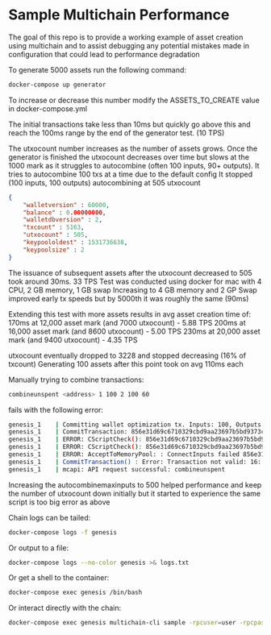 # Sample Multichain Performance

The goal of this repo is to provide a working example of asset creation using multichain and to assist debugging any potential mistakes made in configuration that could lead to performance degradation

To generate 5000 assets run the following command:
```bash
docker-compose up generator
```
To increase or decrease this number modify the ASSETS_TO_CREATE value in docker-compose.yml

The initial transactions take less than 10ms but quickly go above this and reach the 100ms range by the end of the generator test. (10 TPS)

The utxocount number increases as the number of assets grows. Once the generator is finished the utxocount decreases over time but slows at the 1000 mark as it struggles to autocombine (often 100 inputs, 90+ outputs). It tries to autocombine 100 txs at a time due to the default config 
It stopped (100 inputs, 100 outputs) autocombining at 505 utxocount

```json
{
    "walletversion" : 60000,
    "balance" : 0.00000000,
    "walletdbversion" : 2,
    "txcount" : 5163,
    "utxocount" : 505,
    "keypoololdest" : 1531736638,
    "keypoolsize" : 2
}
```

The issuance of subsequent assets after the utxocount decreased to 505 took around 30ms. 33 TPS
Test was conducted using docker for mac with 4 CPU, 2 GB memory, 1 GB swap
Increasing to 4 GB memory and 2 GP Swap improved early tx speeds but by 5000th it was roughly the same (90ms)

Extending this test with more assets results in avg asset creation time of:
170ms at 12,000 asset mark (and 7000 utxocount) - 5.88 TPS
200ms at 16,000 asset mark (and 8600 utxocount) - 5.00 TPS
230ms at 20,000 asset mark (and 9400 utxocount) - 4.35 TPS

utxocount eventually dropped to 3228 and stopped decreasing (16% of txcount)
Generating 100 assets after this point took on avg 110ms each

Manually trying to combine transactions: 
```bash
combineunspent <address> 1 100 2 100 60
```
fails with the following error:
```bash
genesis_1    | Committing wallet optimization tx. Inputs: 100, Outputs: 15
genesis_1    | CommitTransaction: 856e31d69c6710329cbd9aa23697b5bd9373cd97a1f2ec16f3295275aa218e07, vin: 100, vout: 15
genesis_1    | ERROR: CScriptCheck(): 856e31d69c6710329cbd9aa23697b5bd9373cd97a1f2ec16f3295275aa218e07:5 VerifySignature failed: Script is too big
genesis_1    | ERROR: CScriptCheck(): 856e31d69c6710329cbd9aa23697b5bd9373cd97a1f2ec16f3295275aa218e07:5 VerifySignature failed: Script is too big
genesis_1    | ERROR: AcceptToMemoryPool: : ConnectInputs failed 856e31d69c6710329cbd9aa23697b5bd9373cd97a1f2ec16f3295275aa218e07
genesis_1    | CommitTransaction() : Error: Transaction not valid: 16: ConnectInputs failed: mandatory-script-verify-flag-failed (Script is too big)
genesis_1    | mcapi: API request successful: combineunspent
```

Increasing the autocombinemaxinputs to 500 helped performance and keep the number of utxocount down initially but it started to experience the same script is too big error as above

Chain logs can be tailed:
```bash
docker-compose logs -f genesis
```

Or output to a file:
```bash
docker-compose logs --no-color genesis >& logs.txt
```

Or get a shell to the container:
```bash
docker-compose exec genesis /bin/bash
```

Or interact directly with the chain:
```bash
docker-compose exec genesis multichain-cli sample -rpcuser=user -rpcpassword=local-password -rpcport=8571
```
